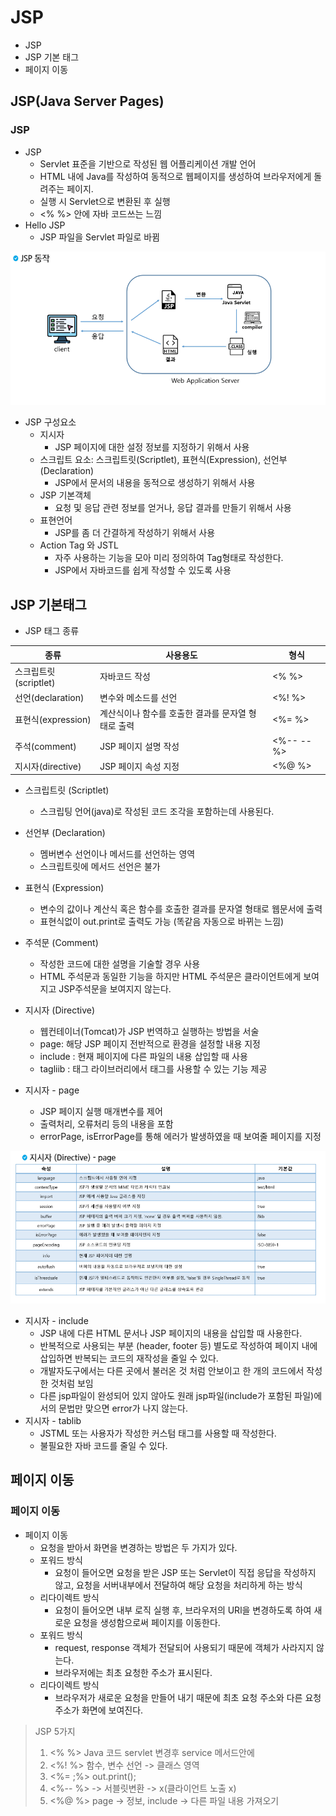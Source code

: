 # JSP
- JSP
- JSP 기본 태그
- 페이지 이동

## JSP(Java Server Pages)
### JSP
- JSP 
    - Servlet 표준을 기반으로 작성된 웹 어플리케이션 개발 언어
    - HTML 내에 Java를 작성하여 동적으로 웹페이지를 생성하여 브라우저에게 돌려주는 페이지.
    - 실행 시 Servlet으로 변환된 후 실행
    - <% %> 안에 자바 코드쓰는 느낌
- Hello JSP 
    - JSP 파일을 Servlet 파일로 바뀜

![image](./image/JSP.PNG)

- JSP 구성요소
    - 지시자
        - JSP 페이지에 대한 설정 정보를 지정하기 위해서 사용
    - 스크립트 요소: 스크립트릿(Scriptlet), 표현식(Expression), 선언부(Declaration)
        - JSP에서 문서의 내용을 동적으로 생성하기 위해서 사용
    - JSP 기본객체
        - 요청 및 응답 관련 정보를 얻거나, 응답 결과를 만들기 위해서 사용
    - 표현언어
        - JSP를 좀 더 간결하게 작성하기 위해서 사용
    - Action Tag 와 JSTL
        - 자주 사용하는 기능을 모아 미리 정의하여 Tag형태로 작성한다.
        - JSP에서 자바코드를 쉽게 작성할 수 있도록 사용

## JSP 기본태그
- JSP 태그 종류

|종류|사용용도|형식|
|---|---|---|
|스크립트릿(scriptlet)|자바코드 작성|<% %>|
|선언(declaration)|변수와 메소드를 선언|<%! %>|
|표현식(expression)|계산식이나 함수를 호출한 결과를 문자열 형태로 출력|<%= %>|
|주석(comment)|JSP 페이지 설명 작성|<%-- --%>|
|지시자(directive)|JSP 페이지 속성 지정|<%@ %>|

- 스크립트릿 (Scriptlet)
    - 스크립팅 언어(java)로 작성된 코드 조각을 포함하는데 사용된다.

- 선언부 (Declaration)
    - 멤버변수 선언이나 메서드를 선언하는 영역
    - 스크립트릿에 메서드 선언은 불가
- 표현식 (Expression)
    - 변수의 값이나 계산식 혹은 함수를 호출한 결과를 문자열 형태로 웹문서에 출력
    - 표현식없이 out.print로 출력도 가능 (똑같음 자동으로 바뀌는 느낌)
- 주석문 (Comment)
    - 작성한 코드에 대한 설명을 기술할 경우 사용
    - HTML 주석문과 동일한 기능을 하지만 HTML 주석문은 클라이언트에게 보여지고 JSP주석문을 보여지지 않는다.
- 지시자 (Directive)
    - 웹컨테이너(Tomcat)가 JSP 번역하고 실행하는 방법을 서술
    - page: 해당 JSP 페이지 전반적으로 환경을 설정할 내용 지정
    - include : 현재 페이지에 다른 파일의 내용 삽입할 때 사용
    - tagliib : 태그 라이브러리에서 태그를 사용할 수 있는 기능 제공
- 지시자 - page
    - JSP 페이지 실행 매개변수를 제어
    - 출력처리, 오류처리 등의 내용을 포함
    - errorPage, isErrorPage를 통해 에러가 발생하였을 때 보여줄 페이지를 지정

![image](./image/page.PNG)

- 지시자 - include
    - JSP 내에 다른 HTML 문서나 JSP 페이지의 내용을 삽입할 때 사용한다.
    - 반복적으로 사용되는 부분 (header, footer 등) 별도로 작성하여 페이지 내에 삽입하면 반복되는 코드의 재작성을 줄일 수 있다.
    - 개발자도구에서는 다른 곳에서 불러온 것 처럼 안보이고 한 개의 코드에서 작성한 것처럼 보임
    - 다른 jsp파일이 완성되어 있지 않아도 원래 jsp파일(include가 포함된 파일)에서의 문법만 맞으면 error가 나지 않는다.
- 지시자 - tablib
    - JSTML 또는 사용자가 작성한 커스텀 태그를 사용할 때 작성한다.
    - 불필요한 자바 코드를 줄일 수 있다.

## 페이지 이동
### 페이지 이동
- 페이지 이동
    - 요청을 받아서 화면을 변경하는 방법은 두 가지가 있다.
    - 포워드 방식
        - 요청이 들어오면 요청을 받은 JSP 또는 Servlet이 직접 응답을 작성하지 않고, 요청을 서버내부에서 전달하여 해당 요청을 처리하게 하는 방식
    - 리다이렉트 방식
        - 요청이 들어오면 내부 로직 실행 후, 브라우저의 URl을 변경하도록 하여 새로운 요청을 생성함으로써 페이지를 이동한다.
    - 포워드 방식
        - request, response 객체가 전달되어 사용되기 때문에 객체가 사라지지 않는다.
        - 브라우저에는 최초 요청한 주소가 표시된다.
    - 리다이렉트 방식
        - 브라우저가 새로운 요청을 만들어 내기 때문에 최초 요청 주소와 다른 요청주소가 화면에 보여진다.


> JSP 5가지 
> 1. <% %> Java 코드 servlet 변경후 service 메서드안에
> 2. <%! %> 함수, 변수 선언 -> 클래스 영역 
> 3. <%= ;%> out.print();
> 4. <%-- %> -> 서블릿변환 -> x(클라이언트 노출 x)
> 5. <%@ %> page -> 정보, include -> 다른 파일 내용 가져오기 